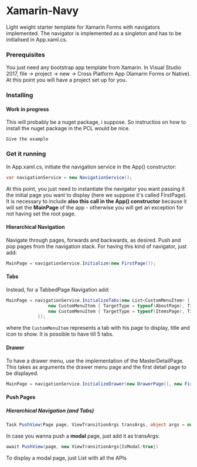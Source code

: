 # Xamarin-Navy

Light weight starter template for Xamarin Forms with navigators implemented. The navigator is implemented as a singleton and has to be initialised in App.xaml.cs. 

### Prerequisites

You just need any bootstrap app template from Xamarin. In Visual Studio 2017, file -> project -> new -> Cross Platform App (Xamarin Forms or Native). At this point you will have a project set up for you.

### Installing
#### Work in progress

This will probably be a nuget package, i suppose. So instructios on how to install the nuget package in the PCL would be nice.

```
Give the example
```

### Get it running

In App.xaml.cs, initiate the navigation service in the App() constructor: 

```C#
var navigationService = new NavigationService();
```

At this point, you just need to instantiate the navigator you want passing it the initial page you want to display (here we suppose it's called FirstPage). It is necessary to include **also this call in the App() constructor** because it will set the **MainPage** of the app - otherwise you will get an exception for not having set the root page.

#### Hierarchical Navigation
Navigate through pages, forwards and backwards, as desired. Push and pop pages from the navigation stack. 
For having this kind of navigator, just add: 

```C#
MainPage = navigationService.Initialize(new FirstPage());
```

#### Tabs
Instead, for a TabbedPage Navigation add:

```C#
MainPage = navigationService.InitializeTabs(new List<CustomMenuItem> {
                new CustomMenuItem { TargetType = typeof(AboutPage), Title = "About", Icon = "tab_about.png" },
                new CustomMenuItem { TargetType = typeof(ItemsPage), Title = "Browse", Icon = "tab_feed.png" },
            });
```
where the `CustomMenuItem` represents a tab with his page to display, title and icon to show. It is possible to have till 5 tabs.

#### Drawer
To have a drawer menu, use the implementation of the MasterDetailPage. This takes as arguments the drawer menu page and the first detail page to be displayed.

```C#
MainPage = navigationService.InitializeDrawer(new DrawerPage(), new FirstPage());
```

#### Push Pages

##### Hierarchical Navigation (and Tabs)
```C#
Task PushView(Page page, ViewTransitionArgs transArgs, object args = null)
```

In case you wanna push a **modal** page, just add it as transArgs: 
```C#
await PushView(page, new ViewTransitionArgs{IsModal:true})
```



To display a modal page, just 
List with all the APIs


